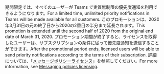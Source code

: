 <span data-ttu-id="8e373-101">期間限定では、すべてのユーザーが Teams で実質無制限の優先度通知を利用できるようになります。</span><span class="sxs-lookup"><span data-stu-id="8e373-101">For a limited time, unlimited priority notifications in Teams will be made available for all customers.</span></span> <span data-ttu-id="8e373-102">このプロモーションは、2020年3月31日の元の終了日から2020の2番目の半分まで延長されます。</span><span class="sxs-lookup"><span data-stu-id="8e373-102">This promotion is extended until the second half of 2020 from the original end date of March 31, 2020.</span></span> <span data-ttu-id="8e373-103">プロモーション期間が終了すると、ライセンスを取得したユーザーは、サブスクリプションの条件に従って優先度通知を送信することができます。</span><span class="sxs-lookup"><span data-stu-id="8e373-103">After the promotional period ends, licensed users will be able to send priority notifications according to the terms of their subscription.</span></span> <span data-ttu-id="8e373-104">詳細については、「[メッセージポリシーライセンス](../teams-add-on-licensing/pri-message.md)」を参照してください。</span><span class="sxs-lookup"><span data-stu-id="8e373-104">For more information, see [Messaging policies licensing](../teams-add-on-licensing/pri-message.md).</span></span> 